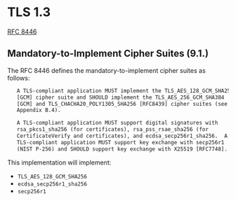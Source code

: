 # TLS 1.3

[RFC 8446](https://www.rfc-editor.org/rfc/rfc8446.txt)

## Mandatory-to-Implement Cipher Suites (9.1.)

The RFC 8446 defines the mandatory-to-implement cipher suites as
follows:

```txt
   A TLS-compliant application MUST implement the TLS_AES_128_GCM_SHA256
   [GCM] cipher suite and SHOULD implement the TLS_AES_256_GCM_SHA384
   [GCM] and TLS_CHACHA20_POLY1305_SHA256 [RFC8439] cipher suites (see
   Appendix B.4).

   A TLS-compliant application MUST support digital signatures with
   rsa_pkcs1_sha256 (for certificates), rsa_pss_rsae_sha256 (for
   CertificateVerify and certificates), and ecdsa_secp256r1_sha256.  A
   TLS-compliant application MUST support key exchange with secp256r1
   (NIST P-256) and SHOULD support key exchange with X25519 [RFC7748].
```

This implementation will implement:

 - `TLS_AES_128_GCM_SHA256`
 - `ecdsa_secp256r1_sha256`
 - `secp256r1`
